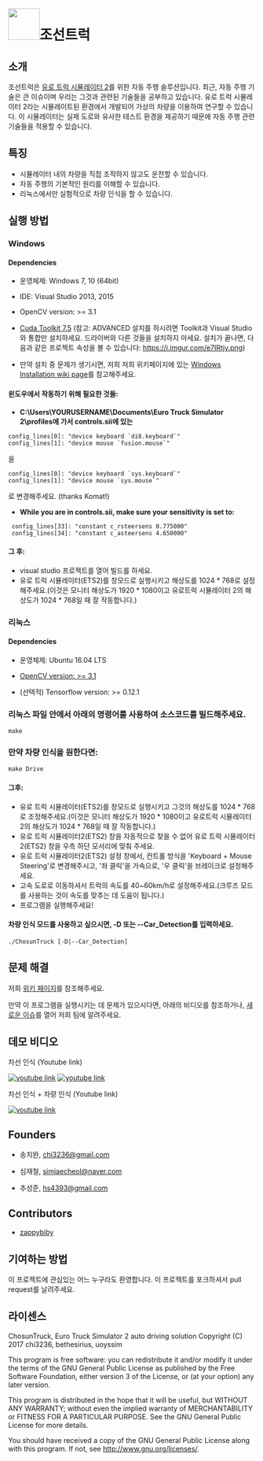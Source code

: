 # <img src="https://github.com/uoyssim/ChosunTruck/master/README/Logo.png" width="64">조선트럭

## 소개
조선트럭은 [유로 트럭 시뮬레이터 2](https://eurotrucksimulator2.com/)를 위한 자동 주행 솔루션입니다.
최근, 자동 주행 기술은 큰 이슈이며 우리는 그것과 관련된 기술들을 공부하고 있습니다.
유로 트럭 시뮬레이터 2라는 시뮬레이트된 환경에서 개발되어 가상의 차량을 이용하여 연구할 수 있습니다.
이 시뮬레이터는 실제 도로와 유사한 테스트 환경을 제공하기 때문에 자동 주행 관련 기술들을 적용할 수 있습니다.

## 특징
* 시뮬레이터 내의 차량을 직접 조작하지 않고도 운전할 수 있습니다.
* 자동 주행의 기본적인 원리를 이해할 수 있습니다.
* 리눅스에서만 실험적으로 차량 인식을 할 수 있습니다.

## 실행 방법
### Windows

#### Dependencies
- 운영체제: Windows 7, 10 (64bit)

- IDE: Visual Studio 2013, 2015

- OpenCV version: >= 3.1

- [Cuda Toolkit 7.5](https://developer.nvidia.com/cuda-75-downloads-archive) (참고: ADVANCED 설치를 하시려면 Toolkit과 Visual Studio와 통합만 설치하세요. 드라이버와 다른 것들을 설치하지 마세요. 설치가 끝나면, 다음과 같은 프로젝트 속성을 볼 수 있습니다: https://i.imgur.com/e7IRtjy.png)

- 만약 설치 중 문제가 생기시면, 저희 저희 위키페이지에 있는 [Windows Installation wiki page](https://github.com/bethesirius/ChosunTruck/wiki/Windows-Installation)를 참고해주세요.

#### 윈도우에서 작동하기 위해 필요한 것들:
- **C:\Users\YOURUSERNAME\Documents\Euro Truck Simulator 2\profiles에 가서 controls.sii에 있는** 
```
config_lines[0]: "device keyboard `di8.keyboard`"
config_lines[1]: "device mouse `fusion.mouse`"
```
을 
```
config_lines[0]: "device keyboard `sys.keyboard`"
config_lines[1]: "device mouse `sys.mouse`"
```
로 변경해주세요.
(thanks Komat!)
- **While you are in controls.sii, make sure your sensitivity is set to:**
```
 config_lines[33]: "constant c_rsteersens 0.775000"
 config_lines[34]: "constant c_asteersens 4.650000"
```
#### 그 후:
- visual studio 프로젝트를 열어 빌드를 하세요. 
- 유로 트럭 시뮬레이터(ETS2)를 창모드로 실행시키고 해상도를 1024 * 768로 설정해주세요.(이것은 모니터 해상도가 1920 * 1080이고 유로트럭 시뮬레이터 2의 해상도가 1024 * 768일 때 잘 작동합니다.)

### 리눅스
#### Dependencies
- 운영체제: Ubuntu 16.04 LTS

- [OpenCV version: >= 3.1](http://embedonix.com/articles/image-processing/installing-opencv-3-1-0-on-ubuntu/)

- (선택적) Tensorflow version: >= 0.12.1

### 리눅스 파일 안에서 아래의 명령어를 사용하여 소스코드를 빌드해주세요.
```
make
```
### 만약 차량 인식을 원한다면:
````
make Drive
````
#### 그후:
- 유로 트럭 시뮬레이터(ETS2)를 창모드로 실행시키고 그것의 해상도를 1024 * 768로 조정해주세요.(이것은 모니터 해상도가 1920 * 1080이고 유로트럭 시뮬레이터 2의 해상도가 1024 * 768일 때 잘 작동합니다.)
- 유로 트럭 시뮬레이터2(ETS2) 창을 자동적으로 찾을 수 없어 유로 트럭 시뮬레이터2(ETS2) 창을 우측 하단 모서리에 맞춰 주세요.
- 유로 트럭 시뮬레이터2(ETS2) 설정 창에서, 컨트롤 방식을 'Keyboard + Mouse Steering'로 변경해주시고, '좌 클릭'을 가속으로, '우 클릭'을 브레이크로 설정해주세요.
- 고속 도로로 이동하셔서 트럭의 속도를 40~60km/h로 설정해주세요.(크루즈 모드를 사용하는 것이 속도를 맞추는 데 도움이 됩니다.)
- 프로그램을 실행해주세요!

#### 차량 인식 모드를 사용하고 싶으시면, -D 또는 --Car_Detection를 입력하세요.
```
./ChosunTruck [-D|--Car_Detection]
```
## 문제 해결
저희 [위키 페이지](https://github.com/bethesirius/ChosunTruck/wiki/Troubleshooting)를 참조해주세요.

만약 이 프로그램을 실행시키는 데 문제가 있으시다면, 아래의 비디오를 참조하거나, [새로운 이슈](https://github.com/bethesirius/ChosunTruck/issues)를 열어 저희 팀에 알려주세요.

## 데모 비디오
차선 인식 (Youtube link)

[![youtube link](http://img.youtube.com/vi/vF7J_uC045Q/0.jpg)](http://www.youtube.com/watch?v=vF7J_uC045Q)
[![youtube link](http://img.youtube.com/vi/qb99czlIklA/0.jpg)](http://www.youtube.com/watch?v=qb99czlIklA)

차선 인식 + 차량 인식 (Youtube link)

[![youtube link](http://img.youtube.com/vi/w6H2eGEvzvw/0.jpg)](http://www.youtube.com/watch?v=w6H2eGEvzvw)

## Founders
- 송치완, chi3236@gmail.com

- 심재철, simjaecheol@naver.com

- 추성준, hs4393@gmail.com

## Contributors
- [zappybiby](https://github.com/zappybiby)

## 기여하는 방법
이 프로젝트에 관심있는 어느 누구라도 환영합니다. 이 프로젝트를 포크하셔서 pull request를 날려주세요.

## 라이센스
ChosunTruck, Euro Truck Simulator 2 auto driving solution
Copyright (C) 2017 chi3236, bethesirius, uoyssim

This program is free software: you can redistribute it and/or modify
it under the terms of the GNU General Public License as published by
the Free Software Foundation, either version 3 of the License, or
(at your option) any later version.

This program is distributed in the hope that it will be useful,
but WITHOUT ANY WARRANTY; without even the implied warranty of
MERCHANTABILITY or FITNESS FOR A PARTICULAR PURPOSE.  See the
GNU General Public License for more details.

You should have received a copy of the GNU General Public License
along with this program.  If not, see <http://www.gnu.org/licenses/>.
